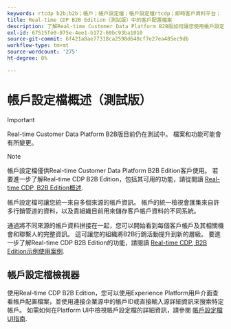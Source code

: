 ```yaml
---
keywords: rtcdp b2b;b2b；帳戶；帳戶設定檔；帳戶設定檔rtcdp；即時客戶資料平台；
title: Real-time CDP B2B Edition（測試版）中的客戶配置檔案
description: 了解Real-time Customer Data Platform B2B版如何讓您使用帳戶設定檔統一來自多個來源的帳戶資訊。
exl-id: 67515fe0-975e-4ee1-b172-60bc93ba1010
source-git-commit: 6f421a8ae77318ca2598d640cf7e27ea485ec9db
workflow-type: tm+mt
source-wordcount: '275'
ht-degree: 0%

---
```


# 帳戶設定檔概述（測試版）

>[!IMPORTANT]
>
>Real-time Customer Data Platform B2B版目前仍在測試中。 檔案和功能可能會有所變更。

>[!NOTE]
>
>帳戶設定檔僅供Real-time Customer Data Platform B2B Edition客戶使用。 若要進一步了解Real-time CDP B2B Edition，包括其可用的功能，請從閱讀 [Real-time CDP, B2B Edition概述](../b2b-overview.md).

帳戶設定檔可讓您統一來自多個來源的帳戶資訊。 帳戶的統一檢視會匯集來自許多行銷管道的資料，以及貴組織目前用來儲存客戶帳戶資料的不同系統。

通過將不同來源的帳戶資料拼接在一起，您可以開始看到每個客戶帳戶及其相關機會和聯繫人的完整資訊。 這可讓您的組織將B2B行銷活動提升到新的層級。 要進一步了解Real-time CDP B2B Edition的功能，請閱讀 [Real-time CDP, B2B Edition示例使用案例](../b2b-use-case.md).

## 帳戶設定檔檢視器

使用Real-time CDP B2B Edition，您可以使用Experience Platform用戶介面查看帳戶配置檔案，並使用連接企業源中的帳戶ID或直接輸入源詳細資訊來搜索特定帳戶。 如需如何在Platform UI中檢視帳戶設定檔的詳細資訊，請參閱 [帳戶設定檔UI指南](account-profile-ui-guide.md).
